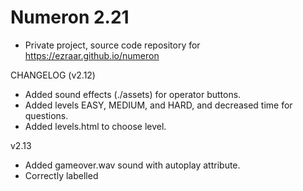 # Numeron 2.21

- Private project, source code repository for https://ezraar.github.io/numeron

CHANGELOG (v2.12)
- Added sound effects (./assets) for operator buttons.
- Added levels EASY, MEDIUM, and HARD, and decreased time for questions.
- Added levels.html to choose level.

v2.13
- Added gameover.wav sound with autoplay attribute.
- Correctly labelled <title> for each .html file.

v2.14
- Added a back button.

v2.21
- Added a new gamemode, 10 set questions for a quiz of cubes and cube roots.
